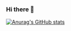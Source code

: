 ### Hi there 👋

[![Anurag's GitHub stats](https://github-readme-stats.vercel.app/api?username=Haiwar)](https://github.com/Haiwar)
